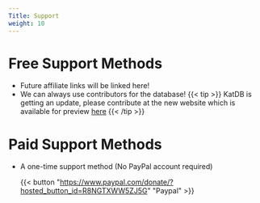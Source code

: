 ```yaml
---
Title: Support
weight: 10
---
```


# Free Support Methods
* Future affiliate links will be linked here!
* We can always use contributors for the database! 
{{< tip >}}
KatDB is getting an update, please contribute at the new website which is available for preview [here](https://v2.katdb.info)
{{< /tip >}}


# Paid Support Methods
* A one-time support method (No PayPal account required)

    {{< button "https://www.paypal.com/donate/?hosted_button_id=R8NGTXWW5ZJ5G" "Paypal" >}}
